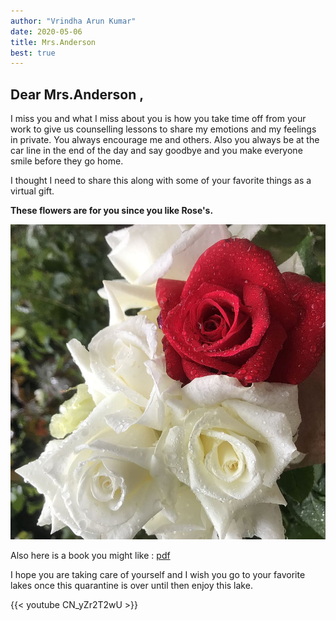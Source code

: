 ```yaml
---
author: "Vrindha Arun Kumar"
date: 2020-05-06
title: Mrs.Anderson 
best: true
---
```


## Dear Mrs.Anderson ,
I miss you and what I miss about you is how you take time off from your work to give us counselling lessons to share my emotions and my feelings in private. You always encourage me and others. Also you always be at the car line in the end of the day and say goodbye and you make everyone smile before they go home. 


I thought I need to share this along with some of your favorite things as a virtual gift.

**These flowers are for you since you like Rose's.**

![image](img/rose1.jpg)

Also here is a book you might like : [pdf](/doc/mexican.pdf)

I hope you are taking care of yourself and I wish  you go to your favorite lakes once this quarantine is over until then enjoy this lake.

{{< youtube CN_yZr2T2wU >}}